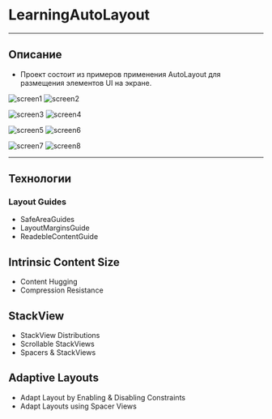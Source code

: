 # LearningAutoLayout

____

## Описание 

+ Проект состоит из примеров применения AutoLayout для размещения элементов UI на экране.  

![screen1](/Screenshots/AutoLayout1.png) ![screen2](/Screenshots/AutoLayout2.png)

![screen3](/Screenshots/AutoLayout3.png) ![screen4](/Screenshots/AutoLayout4.png)

![screen5](/Screenshots/AutoLayout5.png) ![screen6](/Screenshots/AutoLayout6.png)

![screen7](/Screenshots/AutoLayout7.png) ![screen8](/Screenshots/AutoLayout8.png)

____

## Технологии

### Layout Guides

+ SafeAreaGuides
+ LayoutMarginsGuide
+ ReadebleContentGuide

## Intrinsic Content Size

+ Content Hugging
+ Compression Resistance

## StackView

+ StackView Distributions
+ Scrollable StackViews
+ Spacers & StackViews

## Adaptive Layouts

+ Adapt Layout by Enabling & Disabling Constraints
+ Adapt Layouts using Spacer Views












